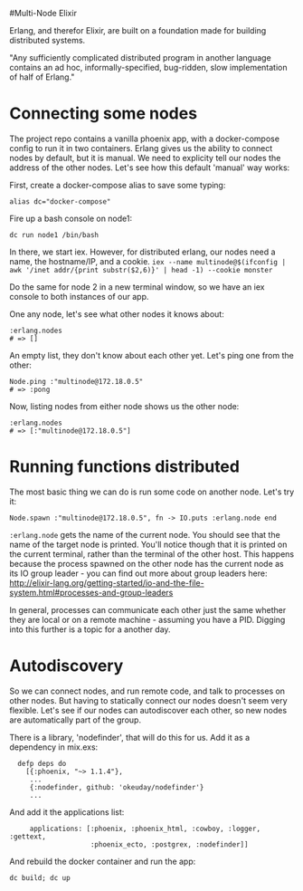 #Multi-Node Elixir

Erlang, and therefor Elixir, are built on a foundation made for building distributed systems.

"Any sufficiently complicated distributed program in another language contains an ad hoc, informally-specified, bug-ridden, slow implementation of half of Erlang."

# Connecting some nodes
The project repo contains a vanilla phoenix app, with a docker-compose config to run it in two containers.
Erlang gives us the ability to connect nodes by default, but it is manual. We need to explicity tell our nodes the address of the
other nodes. Let's see how this default 'manual' way works:

First, create a docker-compose alias to save some typing:

`alias dc="docker-compose"`

Fire up a bash console on node1:

`dc run node1 /bin/bash`

In there, we start iex. However, for distributed erlang, our nodes need a name, the hostname/IP, and a cookie.
`iex --name multinode@$(ifconfig | awk '/inet addr/{print substr($2,6)}' | head -1) --cookie monster`

Do the same for node 2 in a new terminal window, so we have an iex console to both instances of our app.

One any node, let's see what other nodes it knows about:

```
:erlang.nodes
# => []
```

An empty list, they don't know about each other yet. Let's ping one from the other:

```
Node.ping :"multinode@172.18.0.5"
# => :pong
```

Now, listing nodes from either node shows us the other node:

```
:erlang.nodes
# => [:"multinode@172.18.0.5"]
```

# Running functions distributed
The most basic thing we can do is run some code on another node. Let's try it:

```
Node.spawn :"multinode@172.18.0.5", fn -> IO.puts :erlang.node end
```

`:erlang.node` gets the name of the current node. You should see that the name of the target node is printed. You'll notice though
that it is printed on the current terminal, rather than the terminal of the other host. This happens because the process spawned on the
other node has the current node as its IO group leader - you can find out more about group leaders here: http://elixir-lang.org/getting-started/io-and-the-file-system.html#processes-and-group-leaders

In general, processes can communicate each other just the same whether they are local or on a remote machine - assuming you have a PID. Digging into this further
is a topic for a another day.

# Autodiscovery
So we can connect nodes, and run remote code, and talk to processes on other nodes. But having to statically connect our nodes doesn't seem
very flexible. Let's see if our nodes can autodiscover each other, so new nodes are automatically part of the group.

There is a library, 'nodefinder', that will do this for us. Add it as a dependency in mix.exs:

```
  defp deps do
    [{:phoenix, "~> 1.1.4"},
     ...
     {:nodefinder, github: 'okeuday/nodefinder'}
     ...
```

And add it the applications list:
```
     applications: [:phoenix, :phoenix_html, :cowboy, :logger, :gettext,
                    :phoenix_ecto, :postgrex, :nodefinder]]
```

And rebuild the docker container and run the app:

```
dc build; dc up
```
